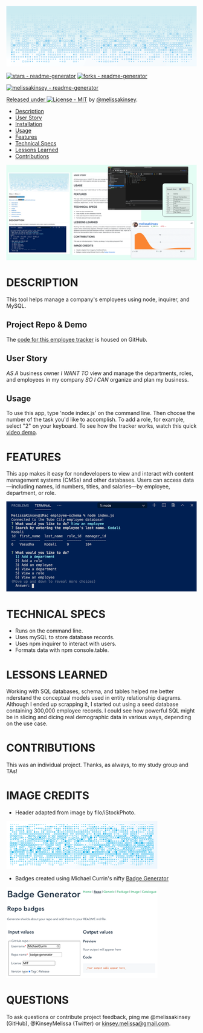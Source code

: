 
	
![readme-header](assets/readme-header.png)
	
[![stars - readme-generator](https://img.shields.io/github/stars/melissakinsey/readme-generator?style=social)](https://github.com/melissakinsey/readme-generator)
[![forks - readme-generator](https://img.shields.io/github/forks/melissakinsey/readme-generator?style=social)](https://github.com/melissakinsey/readme-generator)

[![melissakinsey - readme-generator](https://img.shields.io/static/v1?label=melissakinsey&message=readme-generator&color=blue&logo=github)](https://github.com/melissakinsey/readme-generator)
<div align="center">
</div>

[Released under ![License - MIT](https://img.shields.io/badge/License-MIT-blue)](#license) by [@melissakinsey](https://github.com/melissakinsey).	
	
* [Description](#Description)
* [User Story](#User_Story)
* [Installation](#Installation)
* [Usage](#Usage)
* [Features](#Features)
* [Technical Specs](#Technical_Specs)
* [Lessons Learned](#Lessons_Learned)
* [Contributions](#Contributions)
	
![Screenshots of employee tracker](assets/employee-schema-cover.png)

# DESCRIPTION
This tool helps manage a company's employees using node, inquirer, and MySQL. 

## Project Repo & Demo
The [code for this employee tracker](https://github.com/melissakinsey/employee-schema) is housed on GitHub.  
		
## User Story
*AS A* business owner *I WANT TO* view and manage the departments, roles, and employees in my company *SO I CAN* organize and plan my business.	
	
## Usage
To use this app, type 'node index.js' on the command line. Then choose the number of the task you'd like to accomplish. To add a role, for example, select "2" on your keyboard. To see how the tracker works, watch this quick [video demo](https://youtu.be/4snwFDtDfyQ).
	
# FEATURES
This app makes it easy for nondevelopers to view and interact with content management systems (CMSs) and other databases. Users can access data—including names, id numbers, titles, and salaries—by employee, department, or role.

![employee-db-app](assets/employee-db-app.png)
	
# TECHNICAL SPECS
* Runs on the command line. 
* Uses mySQL to store database records. 
* Uses npm inquirer to interact with users. 
* Formats data with npm console.table. 
	
# LESSONS LEARNED 
Working with SQL databases, schema, and tables helped me better nderstand the conceptual models used in entity relationship diagrams. Although I ended up scrapping it, I started out using a seed database containing 300,000 employee records. I could see how powerful SQL might be in slicing and dicing real demographic data in various ways, depending on the use case.  

# CONTRIBUTIONS
This was an individual project. Thanks, as always, to my study group and TAs!
	
# IMAGE CREDITS
* Header adapted from image by filo/iStockPhoto.

![Original iStock image](assets/header-original.png)  
* Badges created using Michael Currin's nifty [Badge Generator](https://michaelcurrin.github.io/badge-generator/#/repo)
 
![Badge Generator](assets/badge-generator.png) 


# QUESTIONS
To ask questions or contribute project feedback, ping me @melissakinsey (GitHub), @KinseyMelissa (Twitter) or kinsey.melissa@gmail.com.

